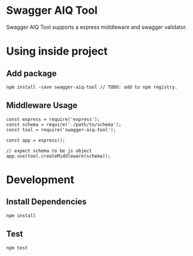 Swagger AIQ Tool
=========================

Swagger AIQ Tool supports a express middleware and swagger validator. 


Using inside project
========================
Add package
-----------
```
npm install -save swagger-aiq-tool // TODO: add to npm registry.
```
Middleware Usage
-----------
```
const express = require('express');
const schema = require('./path/to/schema');
const tool = require('swagger-aiq-tool');

const app = express();

// expect schema to be js object
app.use(tool.createMiddleware(schema));
```

Development
=========================
Install Dependencies
-------
```
npm install
```

Test
-------
```
npm test
```
